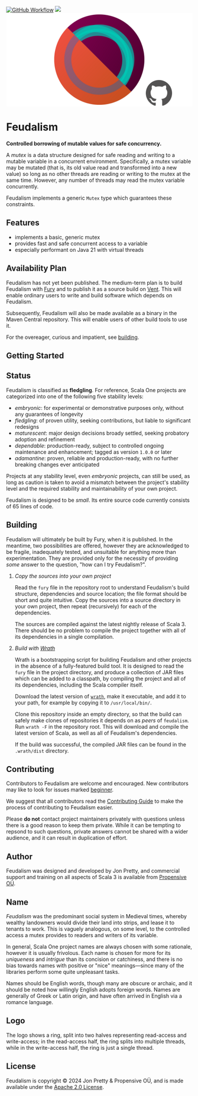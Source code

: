 [<img alt="GitHub Workflow" src="https://img.shields.io/github/actions/workflow/status/propensive/feudalism/main.yml?style=for-the-badge" height="24">](https://github.com/propensive/feudalism/actions)
[<img src="https://img.shields.io/discord/633198088311537684?color=8899f7&label=DISCORD&style=for-the-badge" height="24">](https://discord.gg/7b6mpF6Qcf)
<img src="/doc/images/github.png" valign="middle">

# Feudalism

__Controlled borrowing of mutable values for safe concurrency.__

A _mutex_ is a data structure designed for safe reading and writing to a
mutable variable in a concurrent environment. Specifically, a mutex variable
may be mutated (that is, its old value read and transformed into a new value)
so long as no other threads are reading or writing to the mutex at the same
time. However, any number of threads may read the mutex variable concurrently.

Feudalism implements a generic `Mutex` type which guarantees these constraints.

## Features

- implements a basic, generic mutex
- provides fast and safe concurrent access to a variable
- especially performant on Java 21 with virtual threads


## Availability Plan

Feudalism has not yet been published. The medium-term plan is to build Feudalism
with [Fury](https://github.com/propensive/fury) and to publish it as a source build on
[Vent](https://github.com/propensive/vent). This will enable ordinary users to write and build
software which depends on Feudalism.

Subsequently, Feudalism will also be made available as a binary in the Maven
Central repository. This will enable users of other build tools to use it.

For the overeager, curious and impatient, see [building](#building).

## Getting Started





## Status

Feudalism is classified as __fledgling__. For reference, Scala One projects are
categorized into one of the following five stability levels:

- _embryonic_: for experimental or demonstrative purposes only, without any guarantees of longevity
- _fledgling_: of proven utility, seeking contributions, but liable to significant redesigns
- _maturescent_: major design decisions broady settled, seeking probatory adoption and refinement
- _dependable_: production-ready, subject to controlled ongoing maintenance and enhancement; tagged as version `1.0.0` or later
- _adamantine_: proven, reliable and production-ready, with no further breaking changes ever anticipated

Projects at any stability level, even _embryonic_ projects, can still be used,
as long as caution is taken to avoid a mismatch between the project's stability
level and the required stability and maintainability of your own project.

Feudalism is designed to be _small_. Its entire source code currently consists
of 65 lines of code.

## Building

Feudalism will ultimately be built by Fury, when it is published. In the
meantime, two possibilities are offered, however they are acknowledged to be
fragile, inadequately tested, and unsuitable for anything more than
experimentation. They are provided only for the necessity of providing _some_
answer to the question, "how can I try Feudalism?".

1. *Copy the sources into your own project*
   
   Read the `fury` file in the repository root to understand Feudalism's build
   structure, dependencies and source location; the file format should be short
   and quite intuitive. Copy the sources into a source directory in your own
   project, then repeat (recursively) for each of the dependencies.

   The sources are compiled against the latest nightly release of Scala 3.
   There should be no problem to compile the project together with all of its
   dependencies in a single compilation.

2. *Build with [Wrath](https://github.com/propensive/wrath/)*

   Wrath is a bootstrapping script for building Feudalism and other projects in
   the absence of a fully-featured build tool. It is designed to read the `fury`
   file in the project directory, and produce a collection of JAR files which can
   be added to a classpath, by compiling the project and all of its dependencies,
   including the Scala compiler itself.
   
   Download the latest version of
   [`wrath`](https://github.com/propensive/wrath/releases/latest), make it
   executable, and add it to your path, for example by copying it to
   `/usr/local/bin/`.

   Clone this repository inside an empty directory, so that the build can
   safely make clones of repositories it depends on as _peers_ of `feudalism`.
   Run `wrath -F` in the repository root. This will download and compile the
   latest version of Scala, as well as all of Feudalism's dependencies.

   If the build was successful, the compiled JAR files can be found in the
   `.wrath/dist` directory.

## Contributing

Contributors to Feudalism are welcome and encouraged. New contributors may like
to look for issues marked
[beginner](https://github.com/propensive/feudalism/labels/beginner).

We suggest that all contributors read the [Contributing
Guide](/contributing.md) to make the process of contributing to Feudalism
easier.

Please __do not__ contact project maintainers privately with questions unless
there is a good reason to keep them private. While it can be tempting to
repsond to such questions, private answers cannot be shared with a wider
audience, and it can result in duplication of effort.

## Author

Feudalism was designed and developed by Jon Pretty, and commercial support and
training on all aspects of Scala 3 is available from [Propensive
O&Uuml;](https://propensive.com/).



## Name

_Feudalism_ was the predominant social system in Medieval times, whereby
wealthy landowners would divide their land into strips, and lease it to tenants
to work. This is vaguely analogous, on some level, to the controlled access a
mutex provides to readers and writers of its variable.

In general, Scala One project names are always chosen with some rationale,
however it is usually frivolous. Each name is chosen for more for its
_uniqueness_ and _intrigue_ than its concision or catchiness, and there is no
bias towards names with positive or "nice" meanings—since many of the libraries
perform some quite unpleasant tasks.

Names should be English words, though many are obscure or archaic, and it
should be noted how willingly English adopts foreign words. Names are generally
of Greek or Latin origin, and have often arrived in English via a romance
language.

## Logo

The logo shows a ring, split into two halves representing read-access and
write-access; in the read-access half, the ring splits into multiple threads,
while in the write-access half, the ring is just a single thread.

## License

Feudalism is copyright &copy; 2024 Jon Pretty & Propensive O&Uuml;, and
is made available under the [Apache 2.0 License](/license.md).

